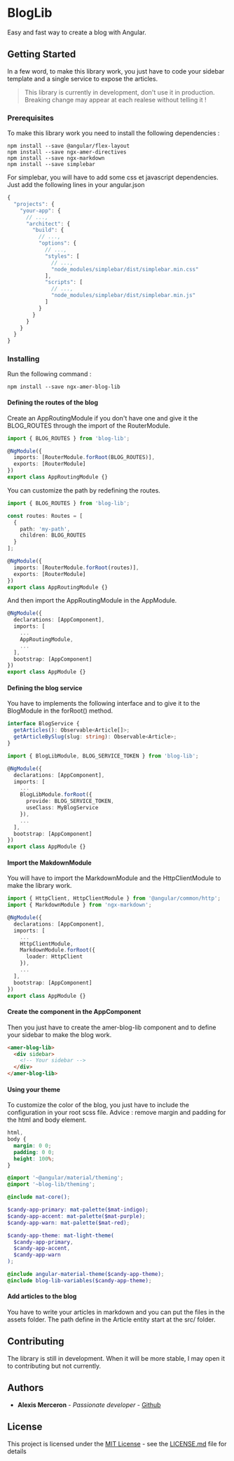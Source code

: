 # BlogLib

Easy and fast way to create a blog with Angular.

## Getting Started

In a few word, to make this library work, you just have to code your sidebar template and a single service to expose the articles.

> This library is currently in development, don't use it in production.
> Breaking change may appear at each realese without telling it !

### Prerequisites

To make this library work you need to install the following dependencies :

```
npm install --save @angular/flex-layout
npm install --save ngx-amer-directives
npm install --save ngx-markdown
npm install --save simplebar
```

For simplebar, you will have to add some css et javascript dependencies.
Just add the following lines in your angular.json

```javascript
{
  "projects": {
    "your-app": {
      // ...,
      "architect": {
        "build": {
          // ...,
          "options": {
            // ...,
            "styles": [
              // ...,
              "node_modules/simplebar/dist/simplebar.min.css"
            ],
            "scripts": [
              // ...,
              "node_modules/simplebar/dist/simplebar.min.js"
            ]
          }
        }
      }
    }
  }
}
```

### Installing

Run the following command :

```
npm install --save ngx-amer-blog-lib
```

#### Defining the routes of the blog

Create an AppRoutingModule if you don't have one and give it the BLOG_ROUTES through the import of the RouterModule.

```typescript
import { BLOG_ROUTES } from 'blog-lib';

@NgModule({
  imports: [RouterModule.forRoot(BLOG_ROUTES)],
  exports: [RouterModule]
})
export class AppRoutingModule {}
```

You can customize the path by redefining the routes.

```typescript
import { BLOG_ROUTES } from 'blog-lib';

const routes: Routes = [
  {
    path: 'my-path',
    children: BLOG_ROUTES
  }
];

@NgModule({
  imports: [RouterModule.forRoot(routes)],
  exports: [RouterModule]
})
export class AppRoutingModule {}
```

And then import the AppRoutingModule in the AppModule.

```typescript
@NgModule({
  declarations: [AppComponent],
  imports: [
    ...
    AppRoutingModule,
    ...
  ],
  bootstrap: [AppComponent]
})
export class AppModule {}
```

#### Defining the blog service

You have to implements the following interface and to give it to the BlogModule in the forRoot() method.

```typescript
interface BlogService {
  getArticles(): Observable<Article[]>;
  getArticleBySlug(slug: string): Observable<Article>;
}
```

```typescript
import { BlogLibModule, BLOG_SERVICE_TOKEN } from 'blog-lib';

@NgModule({
  declarations: [AppComponent],
  imports: [
    ...
    BlogLibModule.forRoot({
      provide: BLOG_SERVICE_TOKEN,
      useClass: MyBlogService
    }),
    ...
  ],
  bootstrap: [AppComponent]
})
export class AppModule {}
```

#### Import the MakdownModule

You will have to import the MarkdownModule and the HttpClientModule to make the library work.

```typescript
import { HttpClient, HttpClientModule } from '@angular/common/http';
import { MarkdownModule } from 'ngx-markdown';

@NgModule({
  declarations: [AppComponent],
  imports: [
    ...
    HttpClientModule,
    MarkdownModule.forRoot({
      loader: HttpClient
    }),
    ...
  ],
  bootstrap: [AppComponent]
})
export class AppModule {}
```

#### Create the component in the AppComponent

Then you just have to create the amer-blog-lib component and to define your sidebar to make the blog work.

```html
<amer-blog-lib>
  <div sidebar>
    <!-- Your sidebar -->
  </div>
</amer-blog-lib>
```

#### Using your theme

To customize the color of the blog, you just have to include the configuration in your root scss file.
Advice : remove margin and padding for the html and body element.

```scss
html,
body {
  margin: 0 0;
  padding: 0 0;
  height: 100%;
}

@import '~@angular/material/theming';
@import '~blog-lib/theming';

@include mat-core();

$candy-app-primary: mat-palette($mat-indigo);
$candy-app-accent: mat-palette($mat-purple);
$candy-app-warn: mat-palette($mat-red);

$candy-app-theme: mat-light-theme(
  $candy-app-primary,
  $candy-app-accent,
  $candy-app-warn
);

@include angular-material-theme($candy-app-theme);
@include blog-lib-variables($candy-app-theme);
```

#### Add articles to the blog

You have to write your articles in markdown and you can put the files in the assets folder.
The path define in the Article entity start at the src/ folder.

## Contributing

The library is still in development. When it will be more stable, I may open it to contributing but not currently.

## Authors

- **Alexis Merceron** - _Passionate developer_ - [Github](https://github.com/avelow)

## License

This project is licensed under the [MIT License](https://opensource.org/licenses/MIT) - see the [LICENSE.md](LICENSE.md) file for details
